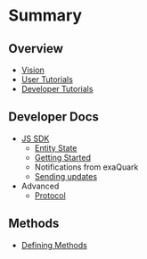 # Summary

## Overview

* [Vision](README.md)
* [User Tutorials](user-guides.md)
* [Developer Tutorials](guides.md)

## Developer Docs

* [JS SDK](js-sdk.md)
  * [Entity State](/entity-state.md)
  * [Getting Started](getting-started.md)
  * Notifications from exaQuark
  * [Sending updates](sending-updates.md)
* Advanced
  * [Protocol](protocol.md)

## Methods

* [Defining Methods](methods.md)

